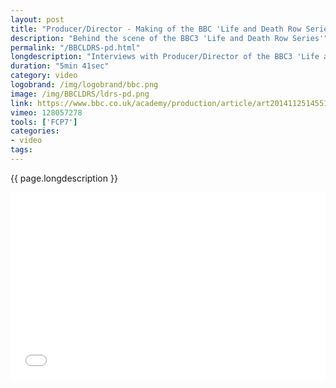 ```yaml
---
layout: post
title: "Producer/Director - Making of the BBC 'Life and Death Row Series'"
description: "Behind the scene of the BBC3 'Life and Death Row Series'"
permalink: "/BBCLDRS-pd.html"  
longdescription: "Interviews with Producer/Director of the BBC3 'Life and Death Row Series', to gain an insight into the making of observational documentaries at the BBC, for the BBC Academy, College of Production."
duration: "5min 41sec"
category: video
logobrand: /img/logobrand/bbc.png
image: /img/BBCLDRS/ldrs-pd.png
link: https://www.bbc.co.uk/academy/production/article/art20141125145514406
vimeo: 128057278
tools: ['FCP7']
categories: 
- video
tags:
---
```


 {{ page.longdescription }}

<div class="videoWrapper">
<iframe src="//player.vimeo.com/video/{{ page.vimeo }}?title=0&amp;byline=0&amp;portrait=0" width="100%" height="300" frameborder="0" webkitallowfullscreen mozallowfullscreen allowfullscreen></iframe>
</div>
